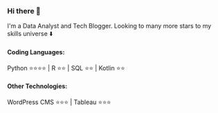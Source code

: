 ### Hi there 👋

I'm a Data Analyst and Tech Blogger. 
Looking to many more stars to my skills universe :arrow_down:

#### Coding Languages:

Python :star::star::star::star: | R :star::star: | SQL :star::star: | Kotlin :star::star:

#### Other Technologies:

WordPress CMS :star::star::star: | Tableau :star::star::star:

<!--
**ecwalker/ecwalker** is a ✨ _special_ ✨ repository because its `README.md` (this file) appears on your GitHub profile.

Here are some ideas to get you started:

- 🔭 I’m currently working on ...
- 🌱 I’m currently learning ...
- 👯 I’m looking to collaborate on ...
- 🤔 I’m looking for help with ...
- 💬 Ask me about ...
- 📫 How to reach me: ...
- 😄 Pronouns: ...
- ⚡ Fun fact: ...
-->

